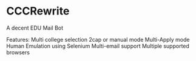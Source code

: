 # CCCRewrite
A decent EDU Mail Bot

Features:
Multi college selection
2cap or manual mode
Multi-Apply mode
Human Emulation using Selenium
Multi-email support
Multiple supported browsers
